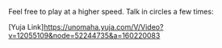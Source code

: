 Feel free to play at a higher speed. Talk in circles a few times:


[Yuja Link]https://unomaha.yuja.com/V/Video?v=12055109&node=52244735&a=160220083